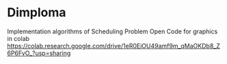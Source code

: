 # Dimploma
Implementation algorithms of Scheduling Problem
Open Code for graphics in colab https://colab.research.google.com/drive/1eR0EiOU49amf9m_qMaOKDb8_Z6P6FvO_?usp=sharing
